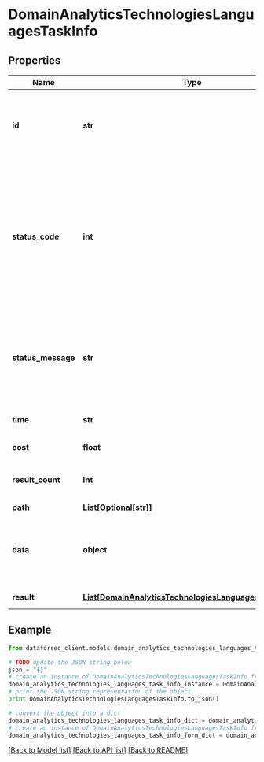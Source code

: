 # DomainAnalyticsTechnologiesLanguagesTaskInfo


## Properties

Name | Type | Description | Notes
------------ | ------------- | ------------- | -------------
**id** | **str** | task identifier unique task identifier in our system in the UUID format | [optional] 
**status_code** | **int** | status code of the task generated by DataForSEO, can be within the following range: 10000-60000 you can find the full list of the response codes here | [optional] 
**status_message** | **str** | informational message of the task you can find the full list of general informational messages here | [optional] 
**time** | **str** | execution time, seconds | [optional] 
**cost** | **float** | total tasks cost, USD | [optional] 
**result_count** | **int** | number of elements in the result array | [optional] 
**path** | **List[Optional[str]]** | URL path | [optional] 
**data** | **object** | contains the same parameters that you specified in the POST request | [optional] 
**result** | [**List[DomainAnalyticsTechnologiesLanguagesResultInfo]**](DomainAnalyticsTechnologiesLanguagesResultInfo.md) | array of results | [optional] 

## Example

```python
from dataforseo_client.models.domain_analytics_technologies_languages_task_info import DomainAnalyticsTechnologiesLanguagesTaskInfo

# TODO update the JSON string below
json = "{}"
# create an instance of DomainAnalyticsTechnologiesLanguagesTaskInfo from a JSON string
domain_analytics_technologies_languages_task_info_instance = DomainAnalyticsTechnologiesLanguagesTaskInfo.from_json(json)
# print the JSON string representation of the object
print DomainAnalyticsTechnologiesLanguagesTaskInfo.to_json()

# convert the object into a dict
domain_analytics_technologies_languages_task_info_dict = domain_analytics_technologies_languages_task_info_instance.to_dict()
# create an instance of DomainAnalyticsTechnologiesLanguagesTaskInfo from a dict
domain_analytics_technologies_languages_task_info_form_dict = domain_analytics_technologies_languages_task_info.from_dict(domain_analytics_technologies_languages_task_info_dict)
```
[[Back to Model list]](../README.md#documentation-for-models) [[Back to API list]](../README.md#documentation-for-api-endpoints) [[Back to README]](../README.md)


